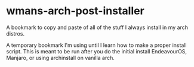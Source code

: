 # wmans-arch-post-installer
A bookmark to copy and paste of all of the stuff I always install in my arch distros.

A temporary bookmark I'm using until I learn how to make a proper install script. This is meant to be run after you do the initial install EndeavourOS, Manjaro, or using archinstall on vanilla arch.
